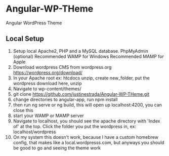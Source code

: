 # Angular-WP-THeme
Angular WordPress Theme


## Local Setup
1. Setup local Apache2, PHP and a MySQL database. PhpMyAdmin (optional)
Recommended WAMP for Windows
Recommended MAMP for Apple
2. Download wordpress CMS from wordpress.org https://wordpress.org/download/
3. In your Apache root ex: htcdocs unzip, create new_folder, put the wordpress download here, unzip
4. Navigate to wp-content/themes/
5. git clone https://github.com/justinestrada/Angular-WP-THeme.git
6. change directories to angular-app, run npm install
7. then run ng serve or ng build, this will open up localhost:4200, you can close this
8. start your WAMP or MAMP server
9. Navigate to localhost, you should see the apache directory with 'Index of' at the top. Click the folder you put the wordpress in, ex: localhost/wordpress
10. On my system this doesn't work, because I have a custom homebrew config, that makes like a local.wordpresss.com, but anyways you should be good to go and seeing the theme work 


